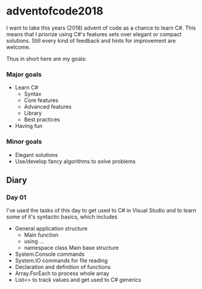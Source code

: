 # adventofcode2018

I want to take this years (2018) advent of code as a chance to learn C#. This means that I priorize using C#'s features sets over elegant or compact solutions. Still every kind of feedback and hints for improvement are welcome. 

Thus in short here are my goals:
### Major goals
- Learn C#
    - Syntax
    - Core features
    - Advanced features
    - Library
    - Best practices
- Having fun

### Minor goals 
- Elegant solutions
- Use/develop fancy algorithms to solve problems

## Diary

### Day 01
I've used the tasks of this day to get used to C# in Visual Studio and to learn some of it's syntactic basics, which includes

- General application structure
    - Main function
    - using ...
    - namespace class Main base structure
- System.Console commands
- System.IO commands for file reading
- Declaration and definition of functions
- Array.ForEach to process whole array
- List<> to track values and get used to C# generics